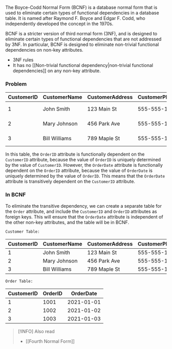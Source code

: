The Boyce-Codd Normal Form (BCNF) is a database normal form that is used to eliminate certain types of functional dependencies in a database table. It is named after Raymond F. Boyce and Edgar F. Codd, who independently developed the concept in the 1970s.

BCNF is a stricter version of third normal form (3NF), and is designed to eliminate certain types of functional dependencies that are not addressed by 3NF. In particular, BCNF is designed to eliminate non-trivial functional dependencies on non-key attributes.

-   3NF rules
-   It has no [[Non-trivial functional dependency|non-trivial functional dependencies]] on any non-key attribute.

### Problem

| CustomerID | CustomerName | CustomerAddress | CustomerPhone | OrderID | OrderDate |
|------------|--------------|-----------------|---------------|---------|-----------|
| 1          | John Smith   | 123 Main St     | 555-555-1212 | 1001    | 2021-01-01 |
| 2          | Mary Johnson | 456 Park Ave    | 555-555-1213 | 1002    | 2021-01-02 |
| 3          | Bill Williams| 789 Maple St    | 555-555-1214 | 1003    | 2021-01-03 |

In this table, the `OrderID` attribute is functionally dependent on the `CustomerID` attribute, because the value of `OrderID` is uniquely determined by the value of `CustomerID`. However, the `OrderDate` attribute is functionally dependent on the `OrderID` attribute, because the value of `OrderDate` is uniquely determined by the value of `OrderID`. This means that the `OrderDate` attribute is transitively dependent on the `CustomerID` attribute.

### In BCNF

To eliminate the transitive dependency, we can create a separate table for the `Order` attribute, and include the `CustomerID` and `OrderID` attributes as foreign keys. This will ensure that the `OrderDate` attribute is independent of the other non-key attributes, and the table will be in BCNF.

	Customer Table:

| CustomerID | CustomerName | CustomerAddress | CustomerPhone |
|------------|--------------|-----------------|---------------|
| 1          | John Smith   | 123 Main St     | 555-555-1212 |
| 2          | Mary Johnson | 456 Park Ave    | 555-555-1213 |
| 3          | Bill Williams| 789 Maple St    | 555-555-1214 |

	Order Table:

| CustomerID | OrderID | OrderDate |
|------------|---------|-----------|
| 1          | 1001    | 2021-01-01 |
| 2          | 1002    | 2021-01-02 |
| 3          | 1003    | 2021-01-03 |

>[!INFO] Also read
> - [[Fourth Normal Form]]
